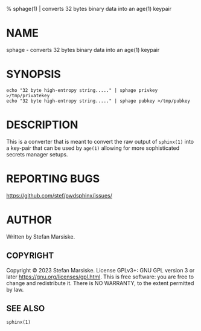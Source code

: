 % sphage(1) | converts 32 bytes binary data into an age(1) keypair

# NAME

sphage - converts 32 bytes binary data into an age(1) keypair

# SYNOPSIS

```
echo "32 byte high-entropy string....." | sphage privkey >/tmp/privatekey
echo "32 byte high-entropy string....." | sphage pubkey >/tmp/pubkey
```

# DESCRIPTION

This is a converter that is meant to convert the raw output of
`sphinx(1)` into a key-pair that can be used by `age(1)` allowing for
more sophisticated secrets manager setups.

# REPORTING BUGS

https://github.com/stef/pwdsphinx/issues/

# AUTHOR

Written by Stefan Marsiske.

## COPYRIGHT

Copyright © 2023 Stefan Marsiske.  License GPLv3+: GNU GPL version 3 or later <https://gnu.org/licenses/gpl.html>.
This is free software: you are free to change and redistribute it.  There is NO WARRANTY, to the extent permitted by law.

## SEE ALSO

`sphinx(1)`
